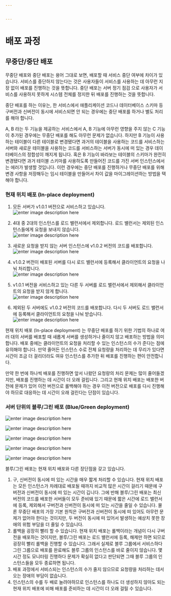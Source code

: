 ```yaml
---


---
```


<h1 id="배포-과정">배포 과정</h1>
<h2 id="무중단중단-배포">무중단/중단 배포</h2>
<p>무중단 배포와 중단 배포는 용어 그대로 보면, 배포할 때 서비스 중단 여부에 차이가 있습니다. 서비스를 중단하지 않는다는 것은 사용자들이 서비스를 사용하는 데 아무런 지장 없이 배포를 진행하는 것을 뜻합니다. 중단 배포는 서버 정기 점검 으로 사용자가 서비스를 사용하지 못하게 시스템 전체를 정지한 뒤 배포를 진행하는 것을 뜻합니다.</p>
<p>중단 배포를 하는 이유는, 한 서비스에서 애플리케이션 코드나 데이터베이스 스키마 등 구버전과 신버전이 동시에 서비스되면 안 되는 경우에는 중단 배포를 하거나 별도 처리를 해야 합니다.</p>
<p>A, B 라는 두 기능을 제공하는 서비스에서 A, B 기능에 아무런 영향을 주지 않는 C 기능이 추가된 경우에는 무중단 배포를 해도 아무런 문제가 없습니다. 하지만 B 기능이 사용하는 테이블이 다른 테이블로 변경됐다면 과거의 테이블을 사용하는 코드를 서비스하는 서버와 새로운 테이블을 사용하는 코드를 서비스하는 서버가 동시에 떠 있는 경우 데이터베이스의 정합성이 깨지게 됩니다. 혹은 B 기능이 바라보는 테이블의 스키마가 완전히 변경됐다면 과거 테이블 스키마를 사용하도록 만들어진 코드를 가진 서버 인스턴스에서는 에러가 발생할 것입니다. 이런 경우에는 중단 배포를 진행하거나 무중단 배포를 위해 변경 사항을 저장해두는 임시 테이블을 만들어서 차이 값을 마이그레이션하는 방법을 택해야 합니다.</p>
<h3 id="현재-위치-배포-in-place-deployment">현재 위치 배포 (In-place deployment)</h3>
<ol>
<li>
<p>모든 서버가 v1.0.1 버전으로 서비스하고 있습니다.<br>
<img src="https://camo.githubusercontent.com/8513225fc7b6c8f136a836635a42e2d162f66494/68747470733a2f2f706f737466696c65732e707374617469632e6e65742f4d6a41784f5441304d444e664d6a67792f4d4441784e5455304d6a677a4d4455774e54677a2e4f7765494558714274415465676757337950584e566f79656c595a6a616e57686f48453977534c70395059672e6a6f7251636f77486863306d335a5556716c4248785579752d336134775736426a434e47653158554b4677672e504e472e6e696e616e756e672f696e2d706c616365312e706e673f747970653d77373733" alt="enter image description here"></p>
</li>
<li>
<p>4대 중 2대의 인스턴스를 로드 밸런서에서 제외합니다. 로드 밸런서는 제외된 인스턴스들에게 요청을 보내지 않습니다.<br>
<img src="https://camo.githubusercontent.com/07257f52ec810c13c03b670645fa1463fdf720dd/68747470733a2f2f706f737466696c65732e707374617469632e6e65742f4d6a41784f5441304d444e664f5445672f4d4441784e5455304d6a677a4d4455774e5467342e53386e50727a646f4365386f4c32732d643553334a525f4e574e4368495651446f643976706d6d4b534551672e677070447354636464545f6d4b39505a7850645a30774e5f5a58694845553965534a3269676b3765724234672e504e472e6e696e616e756e672f696e2d706c616365322e706e673f747970653d77373733" alt="enter image description here"></p>
</li>
<li>
<p>새로운 요청을 받지 않는 서버 인스턴스에 v1.0.2 버전의 코드를 배포합니다.<br>
<img src="https://camo.githubusercontent.com/37378acb70444f5479617ecc14462735c034e0a9/68747470733a2f2f706f737466696c65732e707374617469632e6e65742f4d6a41784f5441304d444e664d546b332f4d4441784e5455304d6a677a4d4455774e5467322e4973525450614c5342444c6f3556496d49513535677345544f7231556b62334844524b64584c73454c4873672e50737333344235757638516558635357313667436d7361427143464357663268734139427262582d5a724d672e504e472e6e696e616e756e672f696e2d706c616365332e706e673f747970653d77373733" alt="enter image description here"></p>
</li>
<li>
<p>v1.0.2 버전이 배포된 서버를 다시 로드 밸런서에 등록해서 클라이언트의 요청을 나눠 처리합니다.<br>
<img src="https://camo.githubusercontent.com/d437f34ec59948c98ac155f5d528f3e6a64eee68/68747470733a2f2f706f737466696c65732e707374617469632e6e65742f4d6a41784f5441304d444e664f4445672f4d4441784e5455304d6a677a4d4455774e5467352e355466667465517336322d625749686c54445474686e794c4a4b4f7056396435786e4e62466b74374a7030672e444f74716369735a55344245483239476c37544337476c477a725467684a66754d696e68525a4944523863672e504e472e6e696e616e756e672f696e2d706c616365342e706e673f747970653d77373733" alt="enter image description here"></p>
</li>
<li>
<p>v1.0.1 버전을 서비스하고 있는 다른 두 서버를 로드 밸런서에서 제외해서 클라이언트의 요청을 받지 않게 합니다.<br>
<img src="https://camo.githubusercontent.com/7a9304b5edaa1e125f5a3112c50fcb0c09a36084/68747470733a2f2f706f737466696c65732e707374617469632e6e65742f4d6a41784f5441304d444e664e7a6b672f4d4441784e5455304d6a677a4d4455774e5467332e36553063505354776a6d574a6870463167656778497564794f726b5932455773466955686f63516c39396f672e43626336567842306c706f616a42325356434b4f4d7553466c7349716b41626d68494b6b727a3448626334672e504e472e6e696e616e756e672f696e2d706c616365352e706e673f747970653d77373733" alt="enter image description here"></p>
</li>
<li>
<p>제외된 두 서버에도 v1.0.2 버전의 코드를 배포합니다. 다시 두 서버도 로드 밸런서에 등록해서 클라이언트의 요청을 나눠 받습니다.<br>
<img src="https://camo.githubusercontent.com/cab2394963e41c7d50ef6007ff22e79a769de068/68747470733a2f2f706f737466696c65732e707374617469632e6e65742f4d6a41784f5441304d444e664d5463352f4d4441784e5455304d6a677a4d4455774e546b302e5f387255512d7250386b7a30615a465563475039307654666a327a77636241463038754c663856364b4d59672e4363442d39783263764e2d526935454f37487744714e6b5879427a76424332566d5039346e474e67336459672e504e472e6e696e616e756e672f696e2d706c616365362e706e673f747970653d77373733" alt="enter image description here"></p>
</li>
</ol>
<p>현재 위치 배포 (In-place deployment) 는 무중단 배포를 하기 위한 기법의 하나로 여러 대의 서버를 배포할 때 새롭게 서버를 생성하거나 줄이지 않고 배포하는 방법을 의미합니다. 배포 중에는 클라이언트의 요청을 처리할 수 있는 인스턴스의 수가 준다는 점에 유의해야 합니다. 만약 줄어든 인스턴스 수로 전체 요청량을 처리하는 데 무리가 있다면 시간이 조금 더 걸리더라도 여유 인스턴스를 추가한 뒤 배포를 진행하는 편이 안전합니다.</p>
<p>만약 한 번에 하나씩 배포를 진행하면 앞서 나왔던 요청량의 처리 문제는 많이 줄어들겠지만, 배포를 진행하는 데 시간이 더 오래 걸립니다. 그리고 현재 위치 배포는 배포한 버전에 문제가 있어 이전 버전으로 롤백해야 하는 경우 이전 버전으로 배포를 다시 진행해야 하므로 대응하는 데 시간이 오래 걸린다는 단점이 있습니다.</p>
<h3 id="서버-단위의-블루그린-배포-bluegreen-deployment">서버 단위의 블루/그린 배포 (Blue/Green deployment)</h3>
<p><img src="https://camo.githubusercontent.com/06667752db721c4b284e421043a5d5685cfa774b/68747470733a2f2f706f737466696c65732e707374617469632e6e65742f4d6a41784f5441304d4452664d7941672f4d4441784e5455304d7a55334d444d794d5449302e5f5049494e6f64624d3151697379417633636765726a2d6d3136746f5638426463565862787553585f416b672e577458367a456853477a733264777136515a656d4b6b6d796752594a4b6534794c3156554f4c4d39444e55672e504e472e6e696e616e756e672f626c75653a677265656e5f312e706e673f747970653d77373733" alt="enter image description here"></p>
<p><img src="https://camo.githubusercontent.com/156d9f2469a1ae8160bcdf27d1dfb9817c90339b/68747470733a2f2f706f737466696c65732e707374617469632e6e65742f4d6a41784f5441304d4452664d54597a2f4d4441784e5455304d7a55334d444d794d5449322e7761686239375843534552546943325a76725253304e4848575a5567374d37514a576a7353694153575951672e4e675678506b4444566d326972483834414c71527465546369375f4e645875545542446e2d77774b536b30672e504e472e6e696e616e756e672f626c75653a677265656e5f322e706e673f747970653d77373733" alt="enter image description here"></p>
<p><img src="https://camo.githubusercontent.com/b030ea8dd69734e887abae62089198671b5c37e0/68747470733a2f2f706f737466696c65732e707374617469632e6e65742f4d6a41784f5441304d4452664d5463342f4d4441784e5455304d7a55334d444d794d5449332e47776f445466627851416873635252646333664c52737168715a6f61506c3766696c7a412d496b63386e38672e61465559756f745f4974626178613768556f564448325756494e4134574a335764394530574950636c3638672e504e472e6e696e616e756e672f626c75653a677265656e5f332e706e673f747970653d77373733" alt="enter image description here"></p>
<p><img src="https://camo.githubusercontent.com/88e58b76f7b796194657caf178986f62e6f87bd8/68747470733a2f2f706f737466696c65732e707374617469632e6e65742f4d6a41784f5441304d4452664d5463782f4d4441784e5455304d7a55334d444d794d544d772e475534703856437567714767516a7774734c656d413246324a635a526b787062597949746a496f4f616355672e646870425250564a5170513938453968374665626f4b6f4e5939613830584f6e5038595234442d65594938672e504e472e6e696e616e756e672f626c75653a677265656e5f342e706e673f747970653d77373733" alt="enter image description here"></p>
<p><img src="https://camo.githubusercontent.com/b8e6f74f4f3d77481865050202d46ff223bd4539/68747470733a2f2f706f737466696c65732e707374617469632e6e65742f4d6a41784f5441304d4452664d6a67312f4d4441784e5455304d7a55334d444d794d5449342e2d7759303934534f697878307461735a7a62795a6c5161465364326f78756e714f77456a6b2d4e4558676f672e4d33353643367233723730713450724c794c46564c686b514a726445654e326c5f7a75426654494d793538672e504e472e6e696e616e756e672f626c75653a677265656e5f352e706e673f747970653d77373733" alt="enter image description here"></p>
<p>블루/그린 배포는 현재 위치 배포와 다른 장단점을 갖고 있습니다.</p>
<ol>
<li>구, 신버전이 동시에 떠 있는 시간을 매우 짧게 처리할 수 있습니다. 현재 위치 배포는 모든 인스턴스가 차례대로 배포될 때까지 비교적 많은 시간이 걸리기 때문에 구버전과 신버전이 동시에 떠 있는 시간이 깁니다. 그에 반해 블루/그린 배포는 최신 버전의 코드를 배포한 서버들이 모두 준비돼 있기 때문에 짧은 시간에 로드 밸런서에 등록, 제외해서 구버전과 신버전이 동시에 떠 있는 시간을 줄일 수 있습니다. 물론 무중단 배포의 가장 기본 원칙은 구버전과 신버전이 동시에 떠 있어도 아무런 문제가 없어야 한다는 것이지만, 두 버전이 동시에 떠 있어서 발생하는 예상치 못한 장애의 위험 부담을 더 줄일 수 있습니다.</li>
<li>롤백을 굉장히 빨리 할 수 있습니다. 현재 위치 배포는 롤백이라는 개념이 다시 구버전을 배포하는 것이지만, 블루/그린 배포는 로드 밸런서에 등록, 해제만 하면 되므로 굉장히 빨리 롤백을 진행할 수 있습니다. 그래서 실제로 블루 그룹에서 서비스하다 그린 그룹으로 배포를 완료해도 블루 그룹의 인스턴스를 바로 줄이지 않습니다. 몇 시간 정도 모니터링 진행하다 문제가 확실히 없다고 판단되면 그때 블루 그룹의 인스턴스들을 모두 종료하면 됩니다.</li>
<li>배포 과정에서 서비스되는 인스턴스의 수가 줄지 않으므로 요청량을 처리하는 데서 오는 장애의 부담이 없습니다.</li>
<li>인스턴스의 수를 두 배로 늘려야하므로 인스턴스를 하나도 더 생성하지 않아도 되는 현재 위치 배포에 비해 배포를 준비하는 데 시간이 더 오래 걸릴 수 있습니다.</li>
</ol>

